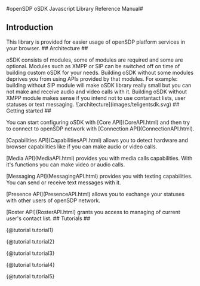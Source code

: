 #openSDP oSDK Javascript Library Reference Manual#
## Introduction ##
<p>This library is provided for easier usage of openSDP platform services in your browser.
## Architecture ##
<p>oSDK consists of modules, some of modules are required and some are optional. Modules such as XMPP or SIP can be switched off on time of building custom oSDK for your needs. Building oSDK without some modules deprives you from using APIs provided by that modules. For example: building without SIP module will make oSDK library really small but you can not make and receive audio and video calls with it. Building oSDK without XMPP module makes sense if you intend not to use contantact lists, user statuses or text messaging.
![architecture](images/teligentsdk.svg)
## Getting started ##
<p>You can start configuring oSDK with [Core API](CoreAPI.html) and then try to connect to openSDP network with [Connection API](ConnectionAPI.html).
<p>[Capabilities API](CapabilitiesAPI.html) allows you to detect hardware and browser capabilities like if you can make audio or video calls.
<p>[Media API](MediaAPI.html) provides you with media calls capabilities. With it's functions you can make video or audio calls.
<p>[Messaging API](MessagingAPI.html) provides you with texting capabilities. You can send or receive text messages with it.
<p>[Presence API](PresenceAPI.html) allows you to exchange your statuses with other users of openSDP network.
<p>[Roster API](RosterAPI.html) grants you access to managing of current user's contact list.
## Tutorials ##
<p>{@tutorial tutorial1}
<p>{@tutorial tutorial2}
<p>{@tutorial tutorial3}
<p>{@tutorial tutorial4}
<p>{@tutorial tutorial5}